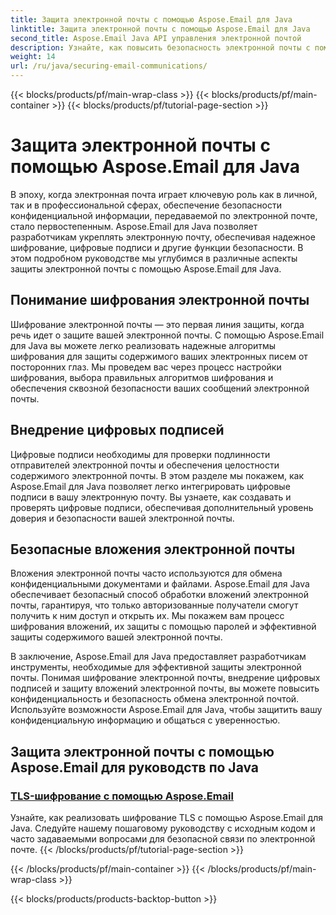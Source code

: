 ```yaml
---
title: Защита электронной почты с помощью Aspose.Email для Java
linktitle: Защита электронной почты с помощью Aspose.Email для Java
second_title: Aspose.Email Java API управления электронной почтой
description: Узнайте, как повысить безопасность электронной почты с помощью Aspose.Email для Java. Наши руководства охватывают шифрование, цифровые подписи и многое другое для безопасной связи по электронной почте.
weight: 14
url: /ru/java/securing-email-communications/
---
```


{{< blocks/products/pf/main-wrap-class >}}
{{< blocks/products/pf/main-container >}}
{{< blocks/products/pf/tutorial-page-section >}}

# Защита электронной почты с помощью Aspose.Email для Java


В эпоху, когда электронная почта играет ключевую роль как в личной, так и в профессиональной сферах, обеспечение безопасности конфиденциальной информации, передаваемой по электронной почте, стало первостепенным. Aspose.Email для Java позволяет разработчикам укреплять электронную почту, обеспечивая надежное шифрование, цифровые подписи и другие функции безопасности. В этом подробном руководстве мы углубимся в различные аспекты защиты электронной почты с помощью Aspose.Email для Java.

## Понимание шифрования электронной почты
Шифрование электронной почты — это первая линия защиты, когда речь идет о защите вашей электронной почты. С помощью Aspose.Email для Java вы можете легко реализовать надежные алгоритмы шифрования для защиты содержимого ваших электронных писем от посторонних глаз. Мы проведем вас через процесс настройки шифрования, выбора правильных алгоритмов шифрования и обеспечения сквозной безопасности ваших сообщений электронной почты.

## Внедрение цифровых подписей
Цифровые подписи необходимы для проверки подлинности отправителей электронной почты и обеспечения целостности содержимого электронной почты. В этом разделе мы покажем, как Aspose.Email для Java позволяет легко интегрировать цифровые подписи в вашу электронную почту. Вы узнаете, как создавать и проверять цифровые подписи, обеспечивая дополнительный уровень доверия и безопасности вашей электронной почты.

## Безопасные вложения электронной почты
Вложения электронной почты часто используются для обмена конфиденциальными документами и файлами. Aspose.Email для Java обеспечивает безопасный способ обработки вложений электронной почты, гарантируя, что только авторизованные получатели смогут получить к ним доступ и открыть их. Мы покажем вам процесс шифрования вложений, их защиты с помощью паролей и эффективной защиты содержимого вашей электронной почты.

В заключение, Aspose.Email для Java предоставляет разработчикам инструменты, необходимые для эффективной защиты электронной почты. Понимая шифрование электронной почты, внедрение цифровых подписей и защиту вложений электронной почты, вы можете повысить конфиденциальность и безопасность обмена электронной почтой. Используйте возможности Aspose.Email для Java, чтобы защитить вашу конфиденциальную информацию и общаться с уверенностью.

## Защита электронной почты с помощью Aspose.Email для руководств по Java
### [TLS-шифрование с помощью Aspose.Email](./tls-encryption/)
Узнайте, как реализовать шифрование TLS с помощью Aspose.Email для Java. Следуйте нашему пошаговому руководству с исходным кодом и часто задаваемыми вопросами для безопасной связи по электронной почте.
{{< /blocks/products/pf/tutorial-page-section >}}

{{< /blocks/products/pf/main-container >}}
{{< /blocks/products/pf/main-wrap-class >}}

{{< blocks/products/products-backtop-button >}}
